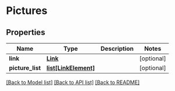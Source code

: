 # Pictures

## Properties
Name | Type | Description | Notes
------------ | ------------- | ------------- | -------------
**link** | [**Link**](Link.md) |  | [optional] 
**picture_list** | [**list[LinkElement]**](LinkElement.md) |  | [optional] 

[[Back to Model list]](../README.md#documentation-for-models) [[Back to API list]](../README.md#documentation-for-api-endpoints) [[Back to README]](../README.md)



